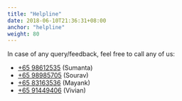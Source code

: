 ```yaml
---
title: "Helpline"
date: 2018-06-10T21:36:31+08:00
anchor: "helpline"
weight: 80
---
```


In case of any query/feedback, feel free to call any of us:

* [+65 98612535](tel:+6598612535) (Sumanta)
* [+65 98985705](tel:+6598985705) (Sourav)
* [+65 83163536](tel:+6583163536) (Mayank)
* [+65 91449406](tel:+6591449406) (Vivian)
